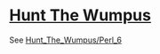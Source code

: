 [1]: https://rosettacode.org/wiki/Hunt_The_Wumpus

# [Hunt The Wumpus][1]

See [Hunt_The_Wumpus/Perl_6](https://rosettacode.org/wiki/Hunt_The_Wumpus/Perl_6)